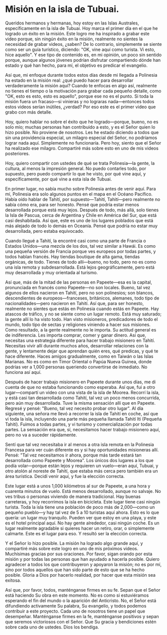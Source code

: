 # Misión en la isla de Tubuai.

Queridos hermanos y hermanas, hoy estoy en las Islas Australes, específicamente en la isla de Tubuai. Hoy marca el primer día en el que he logrado un éxito en la misión. Este logro me ha inspirado a grabar este video porque, sin ningún éxito en la misión, realmente no sientes la necesidad de grabar videos, ¿saben? De lo contrario, simplemente se siente como ser un guía turístico, diciendo: "OK, vine aquí como turista. Vi esto, hice aquello". Y ese tipo de contenido es, en mi opinión, un poco sin sentido porque, aunque algunos jóvenes podrían disfrutar compartiendo dónde han estado y qué han hecho, para mí, el objetivo es predicar el evangelio.

Así que, mi enfoque durante todos estos días desde mi llegada a Polinesia ha estado en la misión real: ¿qué puedo hacer para desarrollar verdaderamente la misión aquí? Cuando te enfocas en algo así, realmente no tienes el tiempo o la motivación para grabar cada pequeño detalle, como "OK, esto es esto, esto es aquello", porque ese no es el punto. Si toda la misión fuera un fracaso—si vinieras y no lograras nada—entonces todos estos videos serían inútiles, ¿verdad? Por eso este es el primer video que grabo con más detalle.

Hoy, quiero hablar no sobre el éxito que he logrado—porque, bueno, no es solo mío; muchas personas han contribuido a esto, y es el Señor quien lo hizo posible. No proviene de nosotros. Les he estado diciendo a todos que sin una providencia especial, un milagro especial del Señor, no podríamos lograr nada aquí. Simplemente no funcionaría. Pero hoy, siento que el Señor ha realizado ese milagro. Compartiré más sobre esto en uno de mis videos posteriores.

Hoy, quiero compartir con ustedes de qué se trata Polinesia—la gente, la cultura, al menos la impresión general. No puedo contarles todo, por supuesto, pero puedo compartir lo que he visto, por qué vine aquí, y específicamente, por qué vine a esta isla de Tubuai.

En primer lugar, no sabía mucho sobre Polinesia antes de venir aquí. Para mí, Polinesia era solo algunos puntos en el mapa en el Océano Pacífico. Había oído hablar de Tahití, por supuesto—Tahití, Tahití—pero realmente no sabía cómo era, para ser honesto. Pensé que podría estar menos desarrollada porque está muy lejos. Después de todo, más allá, solo tienes la Isla de Pascua, cerca de Argentina y Chile en América del Sur, que está casi deshabitada. Así que, este es uno de los lugares poblados que está más alejado de todo lo demás en Oceanía. Pensé que podría no estar muy desarrollada, pero estaba equivocado.

Cuando llegué a Tahití, la encontré casi como una parte de Francia o Estados Unidos—una mezcla de los dos, tal vez similar a Hawái. Es como una pequeña versión de Francia porque ves europeos por todas partes, y todos hablan francés. Hay tiendas boutique de alta gama, tiendas orgánicas, de todo. Tienes de todo allí—bueno, no todo, pero no es como una isla remota y subdesarrollada. Está lejos geográficamente, pero está muy desarrollada y muy orientada al turismo.

Así que, más de la mitad de las personas en Papeete—esa es la capital, pronunciada en francés como Papeete—no son locales. Bueno, tal vez algunos de ellos nacieron en Tahití, pero no son polinesios; son blancos, descendientes de europeos—franceses, británicos, alemanes, todo tipo de nacionalidades—pero nacieron en Tahití. Así que, para ser honesto, realmente no sientes que estás en Polinesia cuando estás en Papeete. Hay atascos de tráfico, y no se siente como un lugar remoto. Está muy saturado; la gente allí lo ha visto todo. Han visto misioneros, predicadores de todo el mundo, todo tipo de sectas y religiones viniendo a hacer sus misiones. Como resultado, a la gente realmente no le importa. Su actitud general es de indiferencia. Les importa comprar, comer y ganar dinero. Así que, necesitas una estrategia diferente para hacer trabajo misionero en Tahití. Necesitas vivir allí durante muchos años, desarrollar relaciones con la gente, y lentamente dejar que aprendan quién eres, qué predicas, y qué te hace diferente. Haces amigos gradualmente, como en Taiwán o las Islas Marianas. No es como en Timor Oriental o Papúa Nueva Guinea, donde podrías ver a 1,000 personas queriendo convertirse de inmediato. No funciona así aquí.

Después de hacer trabajo misionero en Papeete durante unos días, me di cuenta de que no estaba funcionando como esperaba. Así que, fui a otro lugar—compartí un video con una vista de la isla de Moorea. Recorrí la isla, y está casi tan desarrollada como Tahití, tal vez un poco menos concurrida, pero aún muy desarrollada. Tuve la misma sensación allí que en Papeete. Regresé y pensé: "Bueno, tal vez necesito probar otro lugar". Al día siguiente, una señora me llevó a recorrer la isla de Tahití en coche, así que vi toda la isla, incluyendo una parte más pequeña llamada Tahití Iti (Pequeña Tahití). Fuimos a todas partes, y vi turismo y comercialización por todas partes. La sensación era que, sí, necesitamos hacer trabajo misionero aquí, pero no va a suceder rápidamente.

Sentí que tal vez necesitaba ir al menos a otra isla remota en la Polinesia Francesa para ver cuán diferente es y si hay oportunidades misioneras allí. Pensé: "Tal vez necesitamos ir ahora, porque más tarde estará tan desarrollada como Papeete y Moorea". Los únicos dos lugares a los que podía volar—porque están lejos y requieren un vuelo—eran aquí, Tubuai, y otro atolón al noreste de Tahití, que estaba más cerca pero también era un área turística. Decidí venir aquí, y fue la elección correcta.

Este lugar está a unos 1,000 kilómetros al sur de Papeete, a una hora y cuarenta minutos de vuelo. Está menos desarrollado, aunque no salvaje. No ves tribus o personas viviendo de manera tradicional. Hay buenas carreteras, y hoy recorrimos la isla en bicicleta. Este lugar tiene casi ningún turista. Toda la isla tiene una población de poco más de 2,000—como un pequeño pueblo—y hay tal vez de 5 a 10 turistas aquí ahora. Esto es lo que quería: un lugar muy tranquilo. Pueden ver que estoy en una playa, y este es el hotel principal aquí. No hay gente alrededor, casi ningún coche. Es un lugar realmente agradable si quieres hacer un retiro, orar, o simplemente calmarte. Este es el lugar para eso. Y resultó ser la elección correcta.

Y el Señor lo hizo posible. La misión ha logrado algo grande aquí, y compartiré más sobre este logro en uno de mis próximos videos. Muchísimas gracias por sus oraciones. Por favor, sigan orando por esta misión y por todas las personas que han ayudado a hacerla posible. Quiero agradecer a todos los que contribuyeron y apoyaron la misión; no es por mí, sino por todos aquellos que han sido parte de esto que se ha hecho posible. Gloria a Dios por hacerlo realidad, por hacer que esta misión sea exitosa.

Así que, por favor, todos, manténganse firmes en su fe. Sepan que el Señor está haciendo Su obra en este momento. No es como si estuviéramos esperando el fin del mundo o la aparición del Anticristo. No, el Señor está difundiendo activamente Su palabra, Su evangelio, y todos podemos contribuir a este proyecto. Cada uno de nosotros tiene un papel que desempeñar. Manténganse firmes en la fe, manténganse positivos y sepan que seremos victoriosos con el Señor. Que Su gracia y bendiciones estén sobre cada uno de ustedes. Dios los bendiga.


